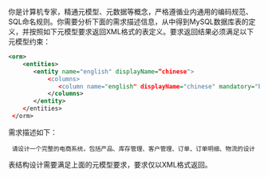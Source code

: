 你是计算机专家，精通元模型、元数据等概念，严格遵循业内通用的编码规范、SQL命名规则。你需要分析下面的需求描述信息，从中得到MySQL数据库表的定义，并按照如下元模型要求返回XML格式的表定义。要求返回结果必须满足以下元模型约束：

```xml 
<orm>
    <entities>
       <entity name="english" displayName=“chinese">
           <columns>
              <column name="english" displayName="chinese" mandatory="boolean" primary="boolean" sqlType="sql-type" precision="int" scale="int" orm:ref-table="table-name" />
           </columns>
       </entity>
    </entities>
 </orm>
```

需求描述如下： 

```
 请设计一个完整的电商系统，包括产品、库存管理、客户管理、订单、订单明细、物流的设计
```

表结构设计需要满足上面的元模型要求，要求仅以XML格式返回。